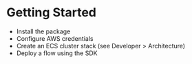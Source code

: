 # Getting Started

- Install the package
- Configure AWS credentials
- Create an ECS cluster stack (see Developer > Architecture)
- Deploy a flow using the SDK
